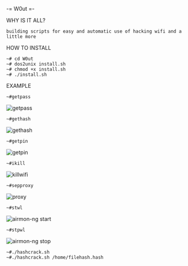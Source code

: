 -= W0ut =-

WHY IS IT ALL?

    building scripts for easy and automatic use of hacking wifi and a little more 

HOW TO INSTALL

    ~# cd W0ut
    ~# dos2unix install.sh
    ~# chmod +x install.sh
    ~# ./install.sh
EXAMPLE

    ~#getpass
   ![getpass](https://user-images.githubusercontent.com/17479884/118392314-dc0bba00-b65a-11eb-86ab-5a9b3f7dec75.gif)
  
    ~#gethash
   ![gethash](https://user-images.githubusercontent.com/17479884/118392241-6a337080-b65a-11eb-9856-7111ee9fb1ba.gif)
   
    ~#getpin
   ![getpin](https://user-images.githubusercontent.com/17479884/118392333-fba2e280-b65a-11eb-8a9a-40d796d9a59f.gif)

    ~#ikill
   ![killwifi](https://user-images.githubusercontent.com/17479884/118392407-6eac5900-b65b-11eb-9a40-3c6d2ffedfe5.gif)

    ~#sepproxy
   ![proxy](https://user-images.githubusercontent.com/17479884/118392431-871c7380-b65b-11eb-9e1f-f7ed16ec9b21.jpg)
    
    ~#stwl
   ![airmon-ng start](https://user-images.githubusercontent.com/17479884/118392438-926f9f00-b65b-11eb-954f-2a3ec5516485.jpg)

    ~#stpwl
   ![airmon-ng stop](https://user-images.githubusercontent.com/17479884/118392448-9ac7da00-b65b-11eb-9be1-3453172e60bd.jpg)

        
    ~#./hashcrack.sh
    ~#./hashcrack.sh /home/filehash.hash
   
